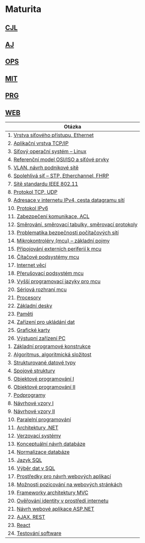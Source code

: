 # Maturita

## [CJL](./CJ.md)

## [AJ](./AJ.md)

## [OPS](./OPS.md)

## [MIT](./MIT.md)

## [PRG](./PRG.md)

## [WEB](./WEB.md)

| Otázka                                                                  |
| ----------------------------------------------------------------------- |
| 1. [Vrstva síťového přístupu, Ethernet](./OPS/L1.md)                    |
| 2. [Aplikační vrstva TCP/IP](./OPS/L7.md)                               |
| 3. [Síťový operační systém – Linux](./OPS/Linux.md)                     |
| 4. [Referenční model OSI/ISO a síťóvé prvky](./OPS/OSIISO.md)           |
| 5. [VLAN, návrh podnikové sítě](./OPS/VLAN.md)                          |
| 6. [Spolehlivá síť – STP, Etherchannel, FHRP](./OPS/STP.md)             |
| 7. [Sítě standardu IEEE 802.11](./OPS/WLAN.md)                          |
| 8. [Protokol TCP, UDP](./OPS/TCP.md)                                    |
| 9. [Adresace v internetu IPv4, cesta datagramu sítí](./OPS/v4.md)       |
| 10. [Protokol IPv6](./OPS/v6.md)                                        |
| 11. [Zabezpečení komunikace, ACL](./OPS/ACL.md)                         |
| 12. [Směrování, směrovací tabulky, směrovací protokoly](./OPS/route.md) |
| 13. [Problematika bezpečnosti počítačových sítí ](./OPS/hacker.md)      |
| 14. [Mikrokontroléry (mcu) – základní pojmy](./MIT/MCU.md)              |
| 15. [Připojování externích periferií k mcu](./MIT/Periferie.md)         |
| 16. [Čítačové podsystémy mcu](./MIT/Citace.md)                          |
| 17. [Internet věcí](./MIT/iot.md)                                       |
| 18. [Přerušovací podsystém mcu](./MIT/Preruseni.md)                     |
| 19. [Vyšší programovací jazyky pro mcu](./MIT/vyssi.md)                 |
| 20. [Sériová rozhraní mcu](./MIT/series.md)                             |
| 21. [Procesory](./MIT/CPU.md)                                           |
| 22. [Základní desky](./MIT/MB.md)                                       |
| 23. [Paměti](./MIT/Pameti.md)                                           |
| 24. [Zařízení pro ukládání dat](./MIT/HDDSSD.md)                        |
| 25. [Grafické karty](./MIT/GPU.md)                                      |
| 26. [Výstupní zařízení PC](./MIT/vystupnizarizeni.md)                   |
| 1. [Základní programové konstrukce](./PRG/Promene.md)                   |
| 2. [Algoritmus, algoritmická složitost](./PRG/Algoritmus.md)            |
| 3. [Strukturované datové typy](./PRG/strukturoveDT.md)                  |
| 4. [Spojové struktury](./PRG/Spojove.md)                                |
| 5. [Objektové programování I](./PRG/OOP1.md)                            |
| 6. [Objektové programování II](./PRG/OOP2.md)                           |
| 7. [Podprogramy](./PRG/Podprogramy.md)                                  |
| 8. [Návrhové vzory I](./PRG/NV1.md)                                     |
| 9. [Návrhové vzory II](./PRG/NV2.md)                                    |
| 10. [Paralelní programování](./PRG/paralel.md)                          |
| 11. [Architektury .NET](./PRG/dotnet.md)                                |
| 12. [Verzovací systémy](./PRG/git.md)                                   |
| 13. [Konceptuální návrh databáze](./WEB/navrhDB.md)                     |
| 14. [Normalizace databáze](./WEB/normalizaceDB.md)                      |
| 15. [Jazyk SQL](./WEB/SQL.md)                                           |
| 16. [Výběr dat v SQL](./WEB/SQLselect.md)                               |
| 17. [Prostředky pro návrh webových aplikací](./WEB/HTML.md)             |
| 18. [Možnosti pozicování na webových stránkách](./WEB/pozice.md)        |
| 19. [Frameworky architektury MVC](./WEB/mvc.md)                         |
| 20. [Ověřování identity v prostředí internetu](./WEB/identita.md)       |
| 21. [Návrh webové aplikace ASP.NET](./WEB/asp.md)                       |
| 22. [AJAX, REST](./WEB/AJAX.md)                                         |
| 23. [React](./WEB/react.md)                                             |
| 24. [Testování software](./WEB/chyby.md)                                |
